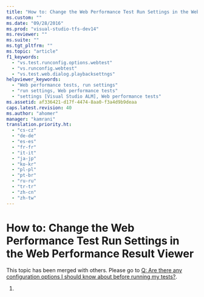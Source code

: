 ```yaml
---
title: "How to: Change the Web Performance Test Run Settings in the Web Performance Result Viewer | hehe"
ms.custom: ""
ms.date: "09/28/2016"
ms.prod: "visual-studio-tfs-dev14"
ms.reviewer: ""
ms.suite: ""
ms.tgt_pltfrm: ""
ms.topic: "article"
f1_keywords: 
  - "vs.test.runconfig.options.webtest"
  - "vs.runconfig.webtest"
  - "vs.test.web.dialog.playbacksettngs"
helpviewer_keywords: 
  - "Web performance tests, run settings"
  - "run settings, Web performance tests"
  - "settings [Visual Studio ALM], Web performance tests"
ms.assetid: af336421-d17f-4474-8aa0-f3a4d9b9deaa
caps.latest.revision: 40
ms.author: "ahomer"
manager: "kamrani"
translation.priority.ht: 
  - "cs-cz"
  - "de-de"
  - "es-es"
  - "fr-fr"
  - "it-it"
  - "ja-jp"
  - "ko-kr"
  - "pl-pl"
  - "pt-br"
  - "ru-ru"
  - "tr-tr"
  - "zh-cn"
  - "zh-tw"
---
```

# How to: Change the Web Performance Test Run Settings in the Web Performance Result Viewer
This topic has been merged with others. Please go to [Q: Are there any configuration options I should know about before running my tests?](http://msdn.microsoft.com/en-us/bd0a82fd-cec0-4861-bc09-e1b0b2d258ef).  
  
1.